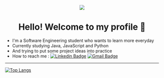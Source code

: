 <div id="header" align="center">
  <img src="https://i.pinimg.com/originals/7d/07/a2/7d07a255678962d30d8717dcf5dbd266.gif"/>
  <h1>Hello! Welcome to my profile 👋</h1>
</div>

- I'm a Software Engineering student who wants to learn more everyday
- Currently studying Java, JavaScript and Python
- And trying to put some project ideas into practice
- How to reach me : [![Linkedin Badge](https://img.shields.io/badge/-LinkedIn-blue?style=flat&logo=Linkedin&logoColor=white)](https://www.linkedin.com/in/beatriz-gibaut-a23a9524a/)   [![Gmail Badge](https://img.shields.io/badge/-Gmail-red?style=flat&logo=Gmail&logoColor=white)](mailto:beahhtriz01@gmail.com)

---

[![Top Langs](https://github-readme-stats.vercel.app/api/top-langs/?username=beahh0&layout=compact&theme=vision-friendly-dark)](https://github.com/beahh0/github-readme-stats)  
